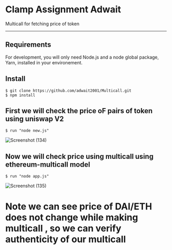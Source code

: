 # Clamp Assignment Adwait

Multicall for fetching price of token 

---
## Requirements

For development, you will only need Node.js and a node global package, Yarn, installed in your environement.

## Install

    $ git clone https://github.com/adwait2001/Multicall.git
    $ npm install
 
## First we will check the price oF pairs of token using uniswap V2
    
    $ run "node new.js" 

![Screenshot (134)](https://user-images.githubusercontent.com/61514605/216816047-19c181e0-3d8e-4bce-87c4-ec766be35893.png)

        
## Now we will check price using multicall using ethereum-multicall model 

    $ run "node app.js"
    
![Screenshot (135)](https://user-images.githubusercontent.com/61514605/216816099-144c4299-b67c-4cbd-ad28-ce1224830f5f.png)

# Note we can see price of DAI/ETH does not change while making multicall , so we can verify authenticity of our multicall
